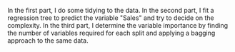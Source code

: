 
In the first part, I do some tidying to the data. In the second part, I fit a regression tree to predict the variable "Sales" and try to decide on the complexity. In the third part, I determine the variable importance by finding the number of variables required for each split and applying a bagging approach to the same data.

